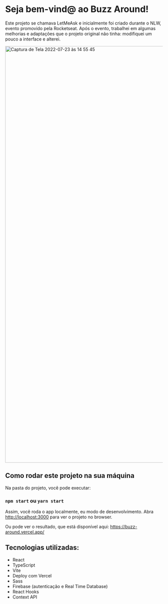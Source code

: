 # Seja bem-vind@ ao Buzz Around! 

Este projeto se chamava LetMeAsk e inicialmente foi criado durante o NLW, evento promovido pela Rocketseat. Após o evento, trabalhei em algumas melhorias e adaptações que o projeto original não tinha: modifiquei um pouco a interface e alterei.

<img width="1332" alt="Captura de Tela 2022-07-23 às 14 55 45" src="https://user-images.githubusercontent.com/75288827/180617221-2af0b490-9e2a-4382-950e-4a078abf413b.png">

## Como rodar este projeto na sua máquina

Na pasta do projeto, você pode executar:

### `npm start` ou `yarn start`

Assim, você roda o app localmente, eu modo de desenvolvimento.
Abra [http://localhost:3000](http://localhost:3000) para ver o projeto no browser.

Ou pode ver o resultado, que está disponível aqui: https://buzz-around.vercel.app/

## Tecnologias utilizadas:
- React
- TypeScript
- Vite
- Deploy com Vercel
- Sass
- Firebase (autenticação e Real Time Database)
- React Hooks
- Context API

